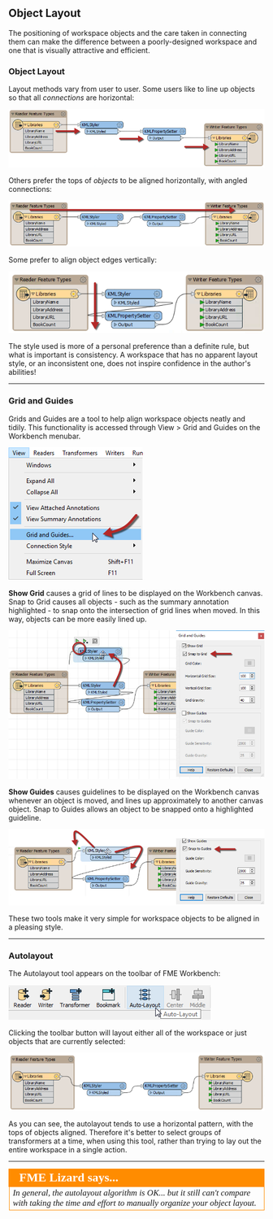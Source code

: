 ## Object Layout ##

The positioning of workspace objects and the care taken in connecting them can make the difference between a poorly-designed workspace and one that is visually attractive and efficient.

### Object Layout ###

Layout methods vary from user to user. Some users like to line up objects so that all *connections* are horizontal:

![](./Images/Img5.058.StraightConnectionTransformers.png)

Others prefer the tops of *objects* to be aligned horizontally, with angled connections:

![](./Images/Img5.059.AlignedTopTransformers.png)

Some prefer to align object edges vertically:

![](./Images/Img5.060.VerticallyAlignedTransformers.png)

The style used is more of a personal preference than a definite rule, but what is important is consistency. A workspace that has no apparent layout style, or an inconsistent one, does not inspire confidence in the author's abilities!

---

### Grid and Guides ###
Grids and Guides are a tool to help align workspace objects neatly and tidily. This functionality is accessed through View > Grid and Guides on the Workbench menubar.

![](./Images/Img5.061.GridAndGuideMenu.png)

**Show Grid** causes a grid of lines to be displayed on the Workbench canvas. Snap to Grid causes all objects - such as the summary annotation highlighted - to snap onto the intersection of grid lines when moved. In this way, objects can be more easily lined up.

![](./Images/Img5.062.GridOptions.png)

**Show Guides** causes guidelines to be displayed on the Workbench canvas whenever an object is moved, and lines up approximately to another canvas object. Snap to Guides allows an object to be snapped onto a highlighted guideline.

![](./Images/Img5.063.GuideOptions.png)

These two tools make it very simple for workspace objects to be aligned in a pleasing style.

---

### Autolayout ###

The Autolayout tool appears on the toolbar of FME Workbench:

![](./Images/Img5.064.AutolayoutMenubar.png)

Clicking the toolbar button will layout either all of the workspace or just objects that are currently selected:

![](./Images/Img5.065.AutolayoutAfter.png)

As you can see, the autolayout tends to use a horizontal pattern, with the tops of objects aligned. Therefore it's better to select groups of transformers at a time, when using this tool, rather than trying to lay out the entire workspace in a single action.

---

<!--Person X Says Section-->

<table style="border-spacing: 0px">
<tr>
<td style="vertical-align:middle;background-color:darkorange;border: 2px solid darkorange">
<i class="fa fa-quote-left fa-lg fa-pull-left fa-fw" style="color:white;padding-right: 12px;vertical-align:text-top"></i>
<span style="color:white;font-size:x-large;font-weight: bold;font-family:serif">FME Lizard says...</span>
</td>
</tr>

<tr>
<td style="border: 1px solid darkorange">
<span style="font-family:serif; font-style:italic; font-size:larger">
In general, the autolayout algorithm is OK... but it still can't compare with taking the time and effort to manually organize your object layout.
</span>
</td>
</tr>
</table>
